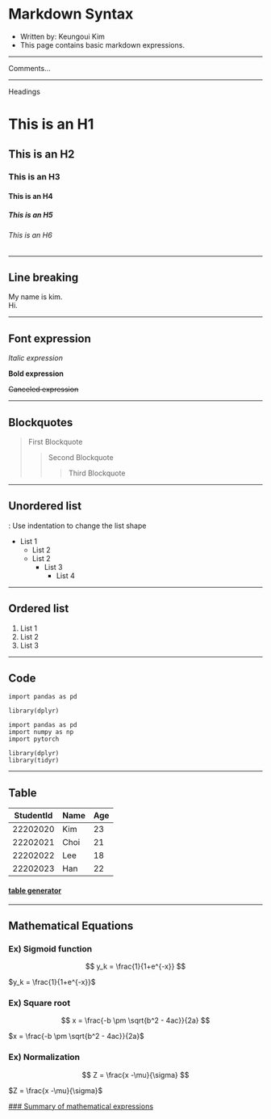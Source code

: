 # Markdown Syntax
- Written by: Keungoui Kim
- This page contains basic markdown expressions.

----------------------------------------

Comments... <!-- Comments... -->

----------------------------------------
Headings
# This is an H1

## This is an H2

### This is an H3

#### This is an H4

##### This is an H5

###### This is an H6

----------------------------------------

## **Line breaking**

My name is kim. <br> Hi.

----------------------------------------

## **Font expression**

_Italic expression_

**Bold expression**

 ~~Canceled expression~~ 

----------------------------------------

## **Blockquotes**

> First Blockquote
>> Second Blockquote
>>> Third Blockquote 

----------------------------------------

## **Unordered list**

 : Use indentation to change the list shape

 * List 1
    * List 2
    * List 2
        * List 3
            * List 4


----------------------------------------

## **Ordered list** 

1. List 1
2. List 2
3. List 3

----------------------------------------

## **Code** 

`import pandas as pd`

`library(dplyr)`

```
import pandas as pd
import numpy as np
import pytorch

library(dplyr)
library(tidyr)
```

----------------------------------------

## **Table** 

| StudentId | Name | Age |
| --- | --- | --- |
| 22202020 | Kim | 23 |
| 22202021 | Choi | 21 |
| 22202022 | Lee | 18 |
| 22202023 | Han | 22 |

#### [table generator](https://www.tablesgenerator.com/)


----------------------------------------

## **Mathematical Equations** 

### Ex) Sigmoid function
$$
y_k = \frac{1}{1+e^{-x}}
$$

$y_k = \frac{1}{1+e^{-x}}$


### Ex) Square root
$$
x = \frac{-b \pm \sqrt{b^2 - 4ac}}{2a}
$$

$x = \frac{-b \pm \sqrt{b^2 - 4ac}}{2a}$


### Ex) Normalization
$$
Z = \frac{x -\mu}{\sigma}
$$

$Z = \frac{x -\mu}{\sigma}$

[### <ins>Summary of mathematical expressions</ins>](https://rpruim.github.io/s341/S19/from-class/MathinRmd.html)
